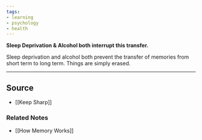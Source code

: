 ```yaml
---
tags:
- learning
- psychology
- health
---
```

**Sleep Deprivation & Alcohol both interrupt this transfer.**

Sleep deprivation and alcohol both prevent the transfer of memories from short term to long term. Things are simply erased.

---

## Source
- [[Keep Sharp]]

### Related Notes
- [[How Memory Works]]